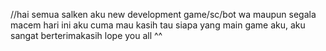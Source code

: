 //hai semua salken aku new development game/sc/bot wa maupun segala macem
hari ini aku cuma mau kasih tau siapa yang main game aku, aku sangat berterimakasih
lope you all ^^
